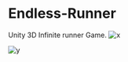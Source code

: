 # Endless-Runner
Unity 3D Infinite runner Game.
![x](https://user-images.githubusercontent.com/16717497/33666671-f6443084-dac4-11e7-976f-2d2070378abb.PNG)


![y](https://user-images.githubusercontent.com/16717497/33666672-f69f773c-dac4-11e7-8bd6-2ce955bc2c0c.PNG)
